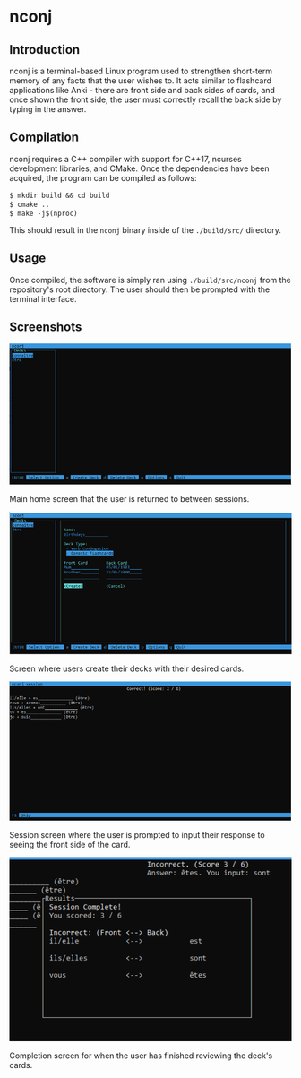 # nconj
## Introduction
nconj is a terminal-based Linux program used to strengthen short-term memory of any facts that the user wishes to. It acts similar to flashcard applications like Anki - there are front side and back sides of cards, and once shown the front side, the user must correctly recall the back side by typing in the answer.

## Compilation
nconj requires a C++ compiler with support for C++17, ncurses development libraries, and CMake. Once the dependencies have been acquired, the program can be compiled as follows:
```
$ mkdir build && cd build
$ cmake ..
$ make -j$(nproc)
```

This should result in the `nconj` binary inside of the `./build/src/` directory.

## Usage
Once compiled, the software is simply ran using `./build/src/nconj` from the repository's root directory. The user should then be prompted with the terminal interface.

## Screenshots
![Main Screen](/images/main-screen.png)

Main home screen that the user is returned to between sessions.

![Deck Creation](/images/creation.png)

Screen where users create their decks with their desired cards.

![Session Screen](/images/session-screen.png)

Session screen where the user is prompted to input their response to seeing the front side of the card.

![Completion Screen](/images/complete.png)

Completion screen for when the user has finished reviewing the deck's cards.

